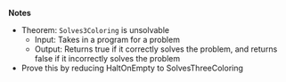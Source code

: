 **Notes**

- Theorem: `Solves3Coloring` is unsolvable
  - Input: Takes in a program for a problem
  - Output: Returns true if it correctly solves the problem, and returns false if it incorrectly solves the problem
- Prove this by reducing HaltOnEmpty to SolvesThreeColoring
